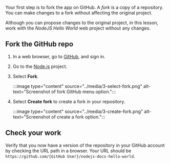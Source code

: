 Your first step is to fork the app on GitHub. A *fork* is a copy of a repository. You can make changes to a fork without affecting the original project.

Although you can propose changes to the original project, in this lesson, work with the *NodeJS Hello World* web project without any changes.

## Fork the GitHub repo

1. In a web browser, go to [GitHub](https://github.com), and sign in.

1. Go to the [Node.js](https://github.com/Azure-Samples/nodejs-docs-hello-world) project.

1. Select **Fork**.

   :::image type="content" source="../media/3-select-fork.png" alt-text="Screenshot of fork GitHub menu option.":::

1. Select **Create fork** to create a fork in your repository.

   :::image type="content" source="../media/3-create-fork.png" alt-text="Screenshot of create a fork option.":::

## Check your work

Verify that you now have a version of the repository in your GitHub account by checking the URL path in a browser. Your URL should be `https://github.com/{GitHub User}/nodejs-docs-hello-world`.
